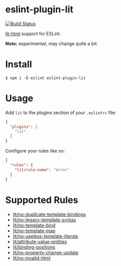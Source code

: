 # eslint-plugin-lit

[![Build Status](https://travis-ci.org/43081j/eslint-plugin-lit.svg?branch=master)](https://travis-ci.org/43081j/eslint-plugin-lit)

[lit-html](https://github.com/polymer/lit-html) support for ESLint.

**Note:** experimental, may change quite a bit.

# Install

```
$ npm i -D eslint eslint-plugin-lit
```

# Usage

Add `lit` to the plugins section of your `.eslintrc` file:

```json
{
  "plugins": [
    "lit"
  ]
}
```

Configure your rules like so:

```json
{
  "rules": {
    "lit/rule-name": "error"
  }
}
```

# Supported Rules

* [lit/no-duplicate-template-bindings](docs/no-duplicate-template-bindings.md)
* [lit/no-legacy-template-syntax](docs/no-legacy-template-syntax.md)
* [lit/no-template-bind](docs/no-template-bind.md)
* [lit/no-template-map](docs/no-template-map.md)
* [lit/no-useless-template-literals](docs/no-useless-template-literals.md)
* [lit/attribute-value-entities](docs/attribute-value-entities.md)
* [lit/binding-positions](docs/binding-positions.md)
* [lit/no-property-change-update](docs/no-property-change-update.md)
* [lit/no-invalid-html](docs/no-invalid-html.md)
